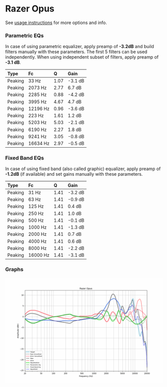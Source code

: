 # Razer Opus
See [usage instructions](https://github.com/jaakkopasanen/AutoEq#usage) for more options and info.

### Parametric EQs
In case of using parametric equalizer, apply preamp of **-3.2dB** and build filters manually
with these parameters. The first 5 filters can be used independently.
When using independent subset of filters, apply preamp of **-3.1 dB**.

| Type    | Fc       |    Q | Gain    |
|:--------|:---------|:-----|:--------|
| Peaking | 33 Hz    | 1.07 | -3.1 dB |
| Peaking | 2073 Hz  | 2.77 | 6.7 dB  |
| Peaking | 2285 Hz  | 0.88 | -4.2 dB |
| Peaking | 3995 Hz  | 4.67 | 4.7 dB  |
| Peaking | 12196 Hz | 0.96 | -3.6 dB |
| Peaking | 223 Hz   | 1.61 | 1.2 dB  |
| Peaking | 5203 Hz  | 5.03 | -2.1 dB |
| Peaking | 6190 Hz  | 2.27 | 1.8 dB  |
| Peaking | 9241 Hz  | 3.05 | -0.8 dB |
| Peaking | 16634 Hz | 2.97 | -0.5 dB |

### Fixed Band EQs
In case of using fixed band (also called graphic) equalizer, apply preamp of **-1.2dB**
(if available) and set gains manually with these parameters.

| Type    | Fc       |    Q | Gain    |
|:--------|:---------|:-----|:--------|
| Peaking | 31 Hz    | 1.41 | -3.2 dB |
| Peaking | 63 Hz    | 1.41 | -0.9 dB |
| Peaking | 125 Hz   | 1.41 | 0.4 dB  |
| Peaking | 250 Hz   | 1.41 | 1.0 dB  |
| Peaking | 500 Hz   | 1.41 | -0.1 dB |
| Peaking | 1000 Hz  | 1.41 | -1.3 dB |
| Peaking | 2000 Hz  | 1.41 | 0.7 dB  |
| Peaking | 4000 Hz  | 1.41 | 0.6 dB  |
| Peaking | 8000 Hz  | 1.41 | -2.2 dB |
| Peaking | 16000 Hz | 1.41 | -3.1 dB |

### Graphs
![](./Razer%20Opus.png)
